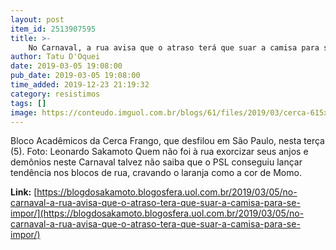 ```yaml
---
layout: post
item_id: 2513907595
title: >-
    No Carnaval, a rua avisa que o atraso terá que suar a camisa para se impor
author: Tatu D'Oquei
date: 2019-03-05 19:08:00
pub_date: 2019-03-05 19:08:00
time_added: 2019-12-23 21:19:32
category: resistimos
tags: []
image: https://conteudo.imguol.com.br/blogs/61/files/2019/03/cerca-615x300.jpg
---
```


Bloco Acadêmicos da Cerca Frango, que desfilou em São Paulo, nesta terça (5). Foto: Leonardo Sakamoto Quem não foi à rua exorcizar seus anjos e demônios neste Carnaval talvez não saiba que o PSL conseguiu lançar tendência nos blocos de rua, cravando o laranja como a cor de Momo.

**Link:** [https://blogdosakamoto.blogosfera.uol.com.br/2019/03/05/no-carnaval-a-rua-avisa-que-o-atraso-tera-que-suar-a-camisa-para-se-impor/](https://blogdosakamoto.blogosfera.uol.com.br/2019/03/05/no-carnaval-a-rua-avisa-que-o-atraso-tera-que-suar-a-camisa-para-se-impor/)

